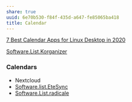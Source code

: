 ```yaml
---
share: true
uuid: 6e70b530-f84f-435d-a647-fe85065ba418
title: Calendar
---
```

[7 Best Calendar Apps for Linux Desktop in 2020](https://www.tecmint.com/best-calendar-apps-linux-desktop/)

[Software.List.Korganizer](/undefined)

### Calendars

* Nextcloud
* [Software.list.EteSync](/undefined)
* [Software.List.radicale](/undefined)
